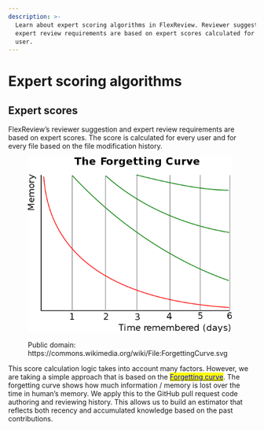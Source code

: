 ```yaml
---
description: >-
  Learn about expert scoring algorithms in FlexReview. Reviewer suggestions and
  expert review requirements are based on expert scores calculated for every
  user.
---
```


# Expert scoring algorithms

## Expert scores

FlexReview’s reviewer suggestion and expert review requirements are based on expert scores. The score is calculated for every user and for every file based on the file modification history.

<figure><img src="../../.gitbook/assets/Untitled (3) (1).png" alt="" width="416"><figcaption><p>Public domain: https://commons.wikimedia.org/wiki/File:ForgettingCurve.svg</p></figcaption></figure>

This score calculation logic takes into account many factors. However, we are taking a simple approach that is based on the [<mark style="color:blue;">Forgetting curve</mark>](https://en.wikipedia.org/wiki/Forgetting_curve). The forgetting curve shows how much information / memory is lost over the time in human’s memory. We apply this to the GitHub pull request code authoring and reviewing history. This allows us to build an estimator that reflects both recency and accumulated knowledge based on the past contributions.
